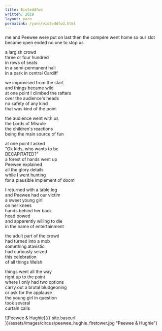 ```yaml
---
title: Eisteddfod
written: 2019
layout: yarn
permalink: /yarn/eisteddfod.html
---
```


<div class="poem">
me and Peewee were put on last  
then the compėre went home  
so our slot became open ended  
no one to stop us

a largish crowd  
three or four hundred  
in rows of seats  
in a semi-permanent hall  
in a park in central Cardiff

we improvised from the start  
and things became wild  
at one point I climbed the rafters  
over the audience's heads  
no safety of any kind  
that was kind of the point

the audience went with us  
the Lords of Misrule  
the children's reactions  
being the main source of fun

at one point I asked  
"Ok kids, who wants to be  
DECAPITATED?"  
a forest of hands went up  
Peewee explained  
all the glory details  
while I went hunting  
for a plausible implement of doom

I returned with a table leg  
and Peewee had our victim  
a sweet young girl  
on her knees  
hands behind her back  
head bowed  
and apparently willing to die  
in the name of entertainment

the adult part of the crowd  
had turned into a mob  
something atavistic  
had curiously seized  
this celebration  
of all things Welsh

things went all the way  
right up to the point  
where I only had two options  
carry out a brutal bludgeoning  
or ask for the applause  
the young girl in question  
took several  
curtain calls
</div>

![Peewee & Hughie]({{ site.baseurl }}/assets/images/circus/peewee_hughie_firetower.jpg "Peewee & Hughie")

